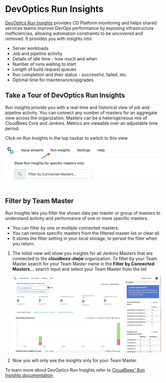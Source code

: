 # DevOptics Run Insights
[DevOptics Run Insights](https://go.cloudbees.com/docs/cloudbees-documentation/devoptics-user-guide/run_insights/) provides CD Platform monitoring and helps shared services teams improve DevOps performance by exposing infrastructure inefficiencies, allowing automation constraints to be uncovered and removed. It provides you with insights into:

* Server workloads
* Job and pipeline activity
* Details of idle time - how much and when
* Number of runs waiting to start
* Length of build request queues
* Run completion and their status - successful, failed, etc.
* Optimal time for maintenance/upgrades

## Take a Tour of DevOptics Run Insights
Run insights provide you with a real-time and historical view of job and pipeline activity. You can connect any number of masters for an aggregate view across the organization. Masters can be a heterogeneous mix of CloudBees Core and Jenkins. Metrics are viewable over an adjustable time period.

Click on Run Insights in the top navbar to switch to this view <p><img src="img/insights/insights_view.png" width=800/>


## Filter by Team Master
Run Insights lets you filter the shown data per master or group of masters to understand activity and performance of one or more specific masters.

* You can filter by one or multiple connected masters.
* You can remove specific masters from the filtered master list or clear all.
* It stores the filter setting in your local storage, to persist the filter when you return.


1. The initial view will show you insights for all Jenkins Masters that are connected to the ***cloudbees-dwjw*** organization. To filter by your Team Master search for your Team Master name in the **Filter by Connected Masters...** search input and select your Team Master from the list <p><img src="img/insights/insights_filter_by_master_input.png" width=800/>
2. Now you will only see the insights only for your Team Master. 

To learn more about DevOptics Run Insights refer to [CloudBees' Run Insights documentation](https://go.cloudbees.com/docs/cloudbees-documentation/devoptics-user-guide/run_insights/).

